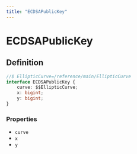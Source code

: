 ```yaml
---
title: "ECDSAPublicKey"
---
```


# ECDSAPublicKey

## Definition

```ts
//$ EllipticCurve=/reference/main/EllipticCurve
interface ECDSAPublicKey {
	curve: $$EllipticCurve;
	x: bigint;
	y: bigint;
}
```

### Properties

- `curve`
- `x`
- `y`

